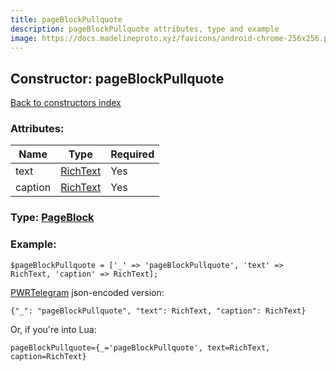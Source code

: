 ```yaml
---
title: pageBlockPullquote
description: pageBlockPullquote attributes, type and example
image: https://docs.madelineproto.xyz/favicons/android-chrome-256x256.png
---
```

## Constructor: pageBlockPullquote  
[Back to constructors index](index.md)



### Attributes:

| Name     |    Type       | Required |
|----------|---------------|----------|
|text|[RichText](../types/RichText.md) | Yes|
|caption|[RichText](../types/RichText.md) | Yes|



### Type: [PageBlock](../types/PageBlock.md)


### Example:

```
$pageBlockPullquote = ['_' => 'pageBlockPullquote', 'text' => RichText, 'caption' => RichText];
```  

[PWRTelegram](https://pwrtelegram.xyz) json-encoded version:

```
{"_": "pageBlockPullquote", "text": RichText, "caption": RichText}
```


Or, if you're into Lua:  


```
pageBlockPullquote={_='pageBlockPullquote', text=RichText, caption=RichText}

```


